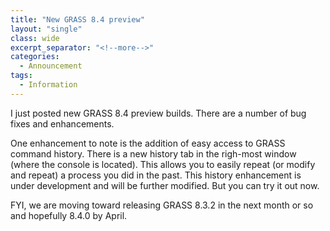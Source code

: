 ```yaml
---
title: "New GRASS 8.4 preview"
layout: "single"
class: wide
excerpt_separator: "<!--more-->"
categories:
  - Announcement
tags:
  - Information
---
```

<!-- Google tag (gtag.js) -->
<script async src="https://www.googletagmanager.com/gtag/js?id=G-9NBX5KDKM0"></script>
<script>
  window.dataLayer = window.dataLayer || [];
  function gtag(){dataLayer.push(arguments);}
  gtag('js', new Date());

  gtag('config', 'G-9NBX5KDKM0');
</script>

I just posted new GRASS 8.4 preview builds. There are a number of bug fixes and enhancements.

One enhancement to note is the addition of easy access to GRASS command history. There is a new history tab in the righ-most window (where the console is located). This allows you to easily repeat (or modify and repeat) a process you did in the past. This history enhancement is under development and will be further modified. But you can try it out now.

FYI, we are moving toward releasing GRASS 8.3.2 in the next month or so and hopefully 8.4.0 by April. 
